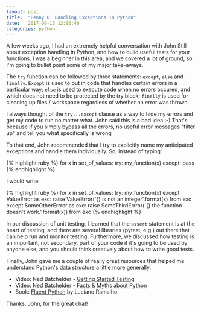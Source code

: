 ```yaml
---
layout: post
title:  "Penny U: Handling Exceptions in Python"
date:   2017-09-13 12:00:40
categories: python
---
```


A  few weeks ago, I had an extremely helpful conversation with John Still about exception handling in Python, and how to build useful tests for your functions. I was a beginner in this area, and we covered a lot of ground, so I'm going to bullet point some of my major take-aways.

The `try` function can be followed by three statements: `except`, `else` and `finally`. `Except` is used to put in code that handles certain errors in a particular way; `else` is used to execute code when no errors occured, and which does not need to be protected by the try block; `finally` is used for cleaning up files / workspace regardless of whether an error was thrown.

I always thought of the `try...except` clause as a way to hide my errors and get my code to run no matter what. John said this is a bad idea :-) That's because if you simply bypass all the errors, no useful error messages "filter up" and tell you what specifically is wrong

To that end, John recommended that I try to explicitly name my anticipated exceptions and handle them individually. So, instead of typing:

{% highlight ruby %}
for x in set_of_values:
  try:
     my_function(x)
  except:
     pass
{% endhighlight %}

I would write:

{% highlight ruby %}
for x in set_of_values:
   try:
      my_function(x)
   except ValueError as exc:
      raise ValueError('{} is not an integer'.format(x) from exc
   except SomeOtherErrror as exc:
       raise SomeThirdErrror('{} the function doesn't work.'.format(x)) from exc
{% endhighlight %}

In our discussion of unit testing, I learned that the `assert` statement is at the heart of testing, and there are several libraries (pytest, e.g.) out there that can help run and monitor testing. Furthermore, we discussed how testing is an important, not secondary, part of your code if it's going to be used by anyone else, and you should think creatively about how to write good tests.

Finally, John gave me a couple of really great resources that helped me understand Python's data structure a little more generally.
- Video: Ned Batchelder - [Getting Started Testing](https://www.youtube.com/watch?v=FxSsnHeWQBY)
- Video: Ned Batchelder - [Facts & Myths about Python](https://www.youtube.com/watch?v=_AEJHKGk9ns)
- Book: [Fluent Python](http://1.droppdf.com/files/X06AR/fluent-python-2015-.pdf) by Luciano Ramalho

Thanks, John, for the great chat!